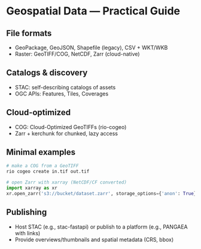 # Geospatial Data — Practical Guide

## File formats
- GeoPackage, GeoJSON, Shapefile (legacy), CSV + WKT/WKB
- Raster: GeoTIFF/COG, NetCDF, Zarr (cloud-native)

## Catalogs & discovery
- STAC: self-describing catalogs of assets
- OGC APIs: Features, Tiles, Coverages

## Cloud-optimized
- COG: Cloud-Optimized GeoTIFFs (rio-cogeo)
- Zarr + kerchunk for chunked, lazy access

## Minimal examples
```bash
# make a COG from a GeoTIFF
rio cogeo create in.tif out.tif
```

```python
# open Zarr with xarray (NetCDF/CF converted)
import xarray as xr
xr.open_zarr('s3://bucket/dataset.zarr', storage_options={'anon': True})
```

## Publishing
- Host STAC (e.g., stac-fastapi) or publish to a platform (e.g., PANGAEA with links)
- Provide overviews/thumbnails and spatial metadata (CRS, bbox)
